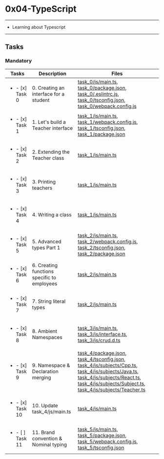 # 0x04-TypeScript

---

* Learning about Typescript

---

## Tasks

### Mandatory

| Tasks | Description | Files |
| ----- | ----- | ----- |
| <ul><li> - [x] Task 0 </li></ul> | 0. Creating an interface for a student | [task_0/js/main.ts](task_0/js/main.ts), [task_0/package.json](task_0/package.json), [task_0/.eslintrc.js](task_0/.eslintrc.js), [task_0/tsconfig.json](task_0/tsconfig.json), [task_0/webpack.config.js](task_0/webpack.config.js) |
| <ul><li> - [x] Task 1 </li></ul> | 1. Let's build a Teacher interface | [task_1/js/main.ts](task_1/js/main.ts), [task_1/webpack.config.js](task_1/webpack.config.js), [task_1/tsconfig.json](task_1/tsconfig.json), [task_1/package.json](task_1/package.json) |
| <ul><li> - [x] Task 2 </li></ul> | 2. Extending the Teacher class | [task_1/js/main.ts](task_1/js/main.ts) |
| <ul><li> - [x] Task 3 </li></ul> | 3. Printing teachers | [task_1/js/main.ts](task_1/js/main.ts) |
| <ul><li> - [x] Task 4 </li></ul> | 4. Writing a class | [task_1/js/main.ts](task_1/js/main.ts) |
| <ul><li> - [x] Task 5 </li></ul> | 5. Advanced types Part 1 | [task_2/js/main.ts](task_2/js/main.ts), [task_2/webpack.config.js](task_2/webpack.config.js), [task_2/tsconfig.json](task_2/tsconfig.json), [task_2/package.json](task_2/package.json) |
| <ul><li> - [x] Task 6 </li></ul> | 6. Creating functions specific to employees | [task_2/js/main.ts](task_2/js/main.ts) |
| <ul><li> - [x] Task 7 </li></ul> | 7. String literal types | [task_2/js/main.ts](task_2/js/main.ts) | 
| <ul><li> - [x] Task 8 </li></ul> | 8. Ambient Namespaces | [task_3/js/main.ts](task_3/js/main.ts), [task_3/js/interface.ts](task_3/js/interface.ts), [task_3/js/crud.d.ts](task_3/js/crud.d.ts) |
| <ul><li> - [x] Task 9 </li></ul> | 9. Namespace & Declaration merging | [task_4/package.json](task_4/package.json), [task_4/tsconfig.json](task_4/tsconfig.json), [task_4/js/subjects/Cpp.ts](task_4/js/subjects/Cpp.ts), [task_4/js/subjects/Java.ts](task_4/js/subjects/Java.ts), [task_4/js/subjects/React.ts](task_4/js/subjects/React.ts), [ task_4/js/subjects/Subject.ts]( task_4/js/subjects/Subject.ts), [task_4/js/subjects/Teacher.ts](task_4/js/subjects/Teacher.ts) |
| <ul><li> - [x] Task 10 </li></ul> | 10. Update task_4/js/main.ts | [task_4/js/main.ts](task_4/js/main.ts) |
| <ul><li> - [ ] Task 11 </li></ul> | 11. Brand convention & Nominal typing | [task_5/js/main.ts](task_5/js/main.ts), [task_5/package.json](task_5/package.json), [task_5/webpack.config.js](task_5/webpack.config.js), [task_5/tsconfig.json](task_5/tsconfig.json) |
